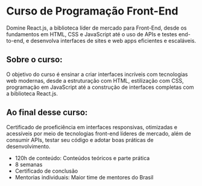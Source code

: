 # Curso de Programação Front-End
Domine React.js, a biblioteca líder de mercado para Front-End, desde os fundamentos em HTML, CSS e JavaScript até o uso de APIs e testes end-to-end, e desenvolva interfaces de sites e web apps eficientes e escaláveis.

## Sobre o curso: 
O objetivo do curso é ensinar a criar interfaces incríveis com tecnologias web modernas, desde a estruturação com HTML, estilização com CSS, programação em JavaScript até a construção de interfaces completas com a biblioteca React.js.

## Ao final desse curso:
Certificado de proeficiência em interfaces responsivas, otimizadas e acessíveis por meio de tecnologias front-end líderes de mercado, além de consumir APIs, testar seu código e adotar boas práticas de desenvolvimento.

* 120h de conteúdo: Conteúdos teóricos e parte prática
* 8 semanas
* Certificado de conclusão
* Mentorias individuais: Maior time de mentores do Brasil
